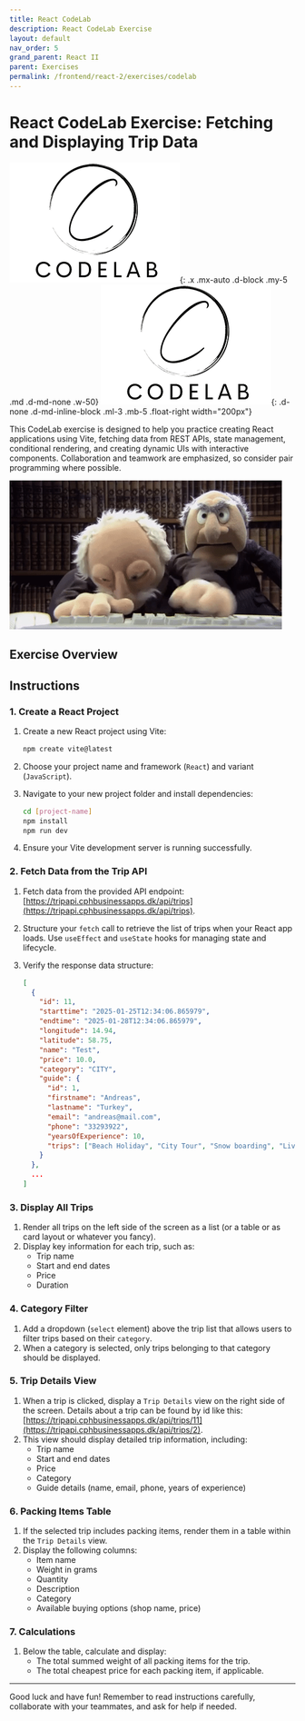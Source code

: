 ```yaml
---
title: React CodeLab  
description: React CodeLab Exercise  
layout: default  
nav_order: 5  
grand_parent: React II
parent: Exercises  
permalink: /frontend/react-2/exercises/codelab
---
```


# React CodeLab Exercise: Fetching and Displaying Trip Data  

![Codelab](./images/codelab.png){: .x .mx-auto .d-block .my-5 .md .d-md-none .w-50}
![Codelab](./images/codelab.png){: .d-none .d-md-inline-block .ml-3 .mb-5 .float-right width="200px"}

This CodeLab exercise is designed to help you practice creating React applications using Vite, fetching data from REST APIs, state management, conditional rendering, and creating dynamic UIs with interactive components. Collaboration and teamwork are emphasized, so consider pair programming where possible.

![codelab_school_exercise](../../../deepdive-1/exercises/images/pairprogramming.gif)  

## Exercise Overview  

## Instructions

### 1. Create a React Project  

1. Create a new React project using Vite:

    ```bash
    npm create vite@latest
    ```

2. Choose your project name and framework (`React`) and variant (`JavaScript`).
3. Navigate to your new project folder and install dependencies:

    ```bash
    cd [project-name]
    npm install
    npm run dev
    ```

4. Ensure your Vite development server is running successfully.

### 2. Fetch Data from the Trip API  

1. Fetch data from the provided API endpoint: [https://tripapi.cphbusinessapps.dk/api/trips](https://tripapi.cphbusinessapps.dk/api/trips).
2. Structure your `fetch` call to retrieve the list of trips when your React app loads. Use `useEffect` and `useState` hooks for managing state and lifecycle.
3. Verify the response data structure:

    ```json
    [
      {
        "id": 11,
        "starttime": "2025-01-25T12:34:06.865979",
        "endtime": "2025-01-28T12:34:06.865979",
        "longitude": 14.94,
        "latitude": 58.75,
        "name": "Test",
        "price": 10.0,
        "category": "CITY",
        "guide": {
          "id": 1,
          "firstname": "Andreas",
          "lastname": "Turkey",
          "email": "andreas@mail.com",
          "phone": "33293922",
          "yearsOfExperience": 10,
          "trips": ["Beach Holiday", "City Tour", "Snow boarding", "Living under a bridge"]
        }
      },
      ...
    ]
    ```

### 3. Display All Trips  

1. Render all trips on the left side of the screen as a list (or a table or as card layout or whatever you fancy).
2. Display key information for each trip, such as:
    - Trip name
    - Start and end dates
    - Price
    - Duration  

### 4. Category Filter  

1. Add a dropdown (`select` element) above the trip list that allows users to filter trips based on their `category`.
2. When a category is selected, only trips belonging to that category should be displayed.

### 5. Trip Details View  

1. When a trip is clicked, display a `Trip Details` view on the right side of the screen. Details about a trip can be found by id like this: [https://tripapi.cphbusinessapps.dk/api/trips/11](https://tripapi.cphbusinessapps.dk/api/trips/2).
2. This view should display detailed trip information, including:
    - Trip name
    - Start and end dates
    - Price
    - Category
    - Guide details (name, email, phone, years of experience)

### 6. Packing Items Table  

1. If the selected trip includes packing items, render them in a table within the `Trip Details` view.
2. Display the following columns:
    - Item name
    - Weight in grams
    - Quantity
    - Description
    - Category
    - Available buying options (shop name, price)

### 7. Calculations  

1. Below the table, calculate and display:
    - The total summed weight of all packing items for the trip.
    - The total cheapest price for each packing item, if applicable.

---

Good luck and have fun! Remember to read instructions carefully, collaborate with your teammates, and ask for help if needed.
